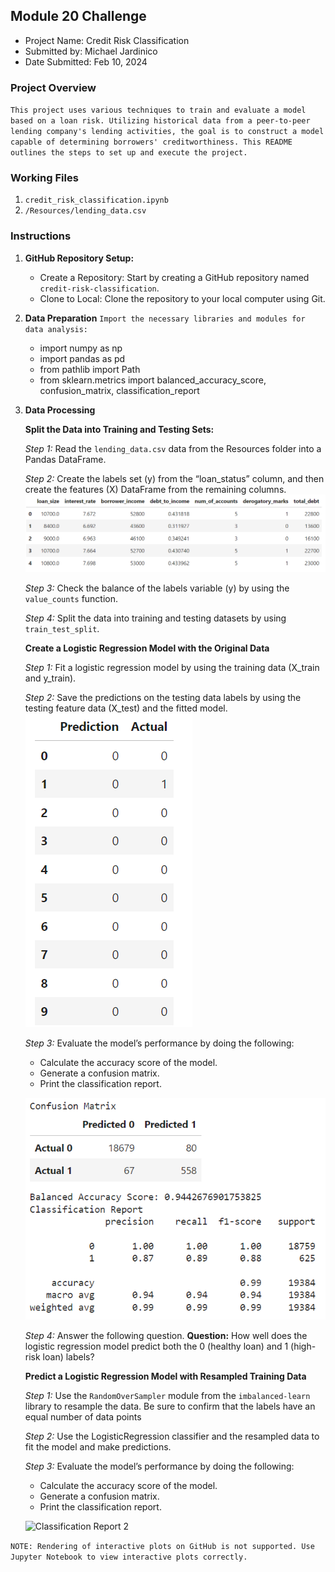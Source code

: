 ##  Module 20 Challenge
* Project Name: Credit Risk Classification
* Submitted by:  Michael Jardinico
* Date Submitted: Feb 10, 2024

### Project Overview
`This project uses various techniques to train and evaluate a model based on a loan risk. Utilizing historical data from a peer-to-peer lending company's lending activities, the goal is to construct a model capable of determining borrowers' creditworthiness. This README outlines the steps to set up and execute the project.`

### Working Files
1. `credit_risk_classification.ipynb`
2. `/Resources/lending_data.csv`
    
### Instructions
1. __GitHub Repository Setup:__
    - Create a Repository: Start by creating a GitHub repository named `credit-risk-classification`.
    - Clone to Local: Clone the repository to your local computer using Git.

2. __Data Preparation__
`Import the necessary libraries and modules for data analysis:`
    - import numpy as np
    - import pandas as pd
    - from pathlib import Path
    - from sklearn.metrics import balanced_accuracy_score, confusion_matrix, classification_report
   
3. __Data Processing__  

    __Split the Data into Training and Testing Sets:__ 

    _Step 1:_ Read the `lending_data.csv` data from the Resources folder into a Pandas DataFrame.

    _Step 2:_ Create the labels set (y) from the “loan_status” column, and then create the features (X) DataFrame from the remaining columns.
    ![X DataFramce](https://github.com/mjardinico/credit-risk-classification/blob/main/Resources/X_variable_dataframe.png)

    _Step 3:_ Check the balance of the labels variable (y) by using the `value_counts` function.

    _Step 4:_ Split the data into training and testing datasets by using `train_test_split`.

    __Create a Logistic Regression Model with the Original Data__

    _Step 1:_ Fit a logistic regression model by using the training data (X_train and y_train).

    _Step 2:_ Save the predictions on the testing data labels by using the testing feature data (X_test) and the fitted model.
    ![Prediction vs Actual](https://github.com/mjardinico/credit-risk-classification/blob/main/Resources/prediction_actual1.png)

    _Step 3:_ Evaluate the model’s performance by doing the following:
    - Calculate the accuracy score of the model.
    - Generate a confusion matrix.
    - Print the classification report.

    ![Classification Report 1](https://github.com/mjardinico/credit-risk-classification/blob/main/Resources/balanced_accuracy_score1.png)

    _Step 4:_ Answer the following question.
    __Question:__ How well does the logistic regression model predict both the 0 (healthy loan) and 1 (high-risk loan) labels?

    __Predict a Logistic Regression Model with Resampled Training Data__    

    _Step 1:_ Use the `RandomOverSampler` module from the `imbalanced-learn` library to resample the data. Be sure to confirm that the labels have an equal number of data points

    _Step 2:_ Use the LogisticRegression classifier and the resampled data to fit the model and make predictions.

    _Step 3:_ Evaluate the model’s performance by doing the following:
    
    - Calculate the accuracy score of the model.
    - Generate a confusion matrix.
    - Print the classification report.

    ![Classification Report 2]()


`NOTE: Rendering of interactive plots on GitHub is not supported. Use Jupyter Notebook to view interactive plots correctly.`